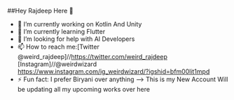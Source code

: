 ##Hey Rajdeep Here 👋

- 🔭 I’m currently working on Kotlin And Unity 
- 🌱 I’m currently learning Flutter
- 🤔 I’m looking for help with AI Developers
- 📫 How to reach me:[Twitter @weird_rajdeep]//https://twitter.com/weird_rajdeep [Instagram]//@weirdwizard https://www.instagram.com/ig_weirdwizard/?igshid=bfm00lit1mpd
- ⚡ Fun fact: I prefer Biryani over anything
--> This is my New Account Will be updating all my upcoming works over here 
